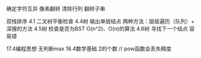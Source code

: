 确定字符互异
像素翻转
清除行列
翻转子串

双栈排序
4.1 二叉树平衡检查
4.4树	输出单层结点 两种方法：层级遍历（队列）+ 深搜的方法
4.5树	检查是否为BST  O(n^2)、O(n)的算法
4.6树  寻找下一个结点 容易错

17.4编程思想 无判断max
18.4数学基础 2的个数  // pow函数会丢失精度